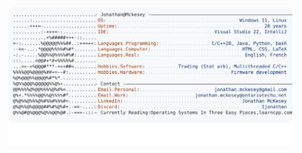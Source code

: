 <a href="https://github.com/JMcKesey">
  <picture>
    <img alt="Jonathan Mckesey's GitHub Profile README" src="https://raw.githubusercontent.com/JMcKesey/JMcKesey/refs/heads/main/github-profile.svg">
  </picture>
</a>
